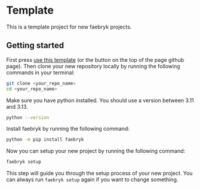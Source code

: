 # Template

This is a template project for new faebryk projects.

## Getting started
First press [use this template](https://github.com/new?template_name=project-template&template_owner=faebryk) (or the button on the top of the page github page). 
Then clone your new repository locally by running the following commands in your terminal:
```bash
git clone <your_repo_name>
cd <your_repo_name>
```

Make sure you have python installed. You should use a version between 3.11 and 3.13.
```bash
python --version
```

Install faebryk by running the following command:
```bash
python -m pip install faebryk
```

Now you can setup your new project by running the following command:
```bash
faebryk setup
```

This step will guide you through the setup process of your new project.
You can always run `faebryk setup` again if you want to change something.
